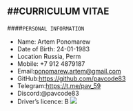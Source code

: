 ##CURRICULUM VITAE
---
####`PERSONAL INFORMATION`  
* Name:	Artem Ponomarew
* Date of Birth:	24-01-1983
* Location	Russia, Perm
* Mobile:	+7 912 4879187
* Email:ponomarew.artem@gmail.com
* GitHub:https://github.com/pavcode83
* Telegram:https://t.me/pav_59
* Discord:@pavcode83
* Driver’s licence:	B
![](https://yandex.ru/images/search?text=%D1%86%D0%B2%D0%B5%D1%82%D0%BE%D0%BA&isize=small&from=tabbar&pos=22&img_url=https%3A%2F%2Fwallbox.ru%2Fwallpapers%2Fmain%2F201445%2F607c737de5d1174.jpg&rpt=simage) 